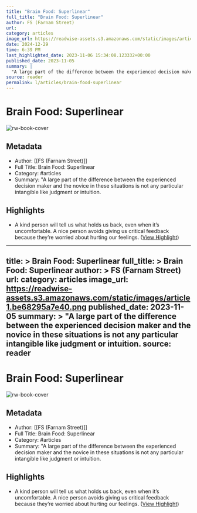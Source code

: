 ```yaml
---
title: "Brain Food: Superlinear"
full_title: "Brain Food: Superlinear"
author: FS (Farnam Street)
url: 
category: articles
image_url: https://readwise-assets.s3.amazonaws.com/static/images/article1.be68295a7e40.png
date: 2024-12-29
time: 6:39 PM
last_highlighted_date: 2023-11-06 15:34:08.123332+00:00
published_date: 2023-11-05
summary: |
  "A large part of the difference between the experienced decision maker and the novice in these situations is not any particular intangible like judgment or intuition.
source: reader
permalink: l/articles/brain-food-superlinear
---
```

# Brain Food: Superlinear

![rw-book-cover](https://readwise-assets.s3.amazonaws.com/static/images/article1.be68295a7e40.png)

## Metadata
- Author: [[FS (Farnam Street)]]
- Full Title: Brain Food: Superlinear
- Category: #articles
- Summary: "A large part of the difference between the experienced decision maker and the novice in these situations is not any particular intangible like judgment or intuition.

## Highlights
- A kind person will tell us what holds us back, even when it’s uncomfortable. A nice person avoids giving us critical feedback because they’re worried about hurting our feelings. ([View Highlight](https://read.readwise.io/read/01hejma2x5ym20ffg9dw5qhdgk))


---
title: >
  Brain Food: Superlinear
full_title: >
  Brain Food: Superlinear
author: >
  FS (Farnam Street)
url: 
category: articles
image_url: https://readwise-assets.s3.amazonaws.com/static/images/article1.be68295a7e40.png
published_date: 2023-11-05
summary: >
  "A large part of the difference between the experienced decision maker and the novice in these situations is not any particular intangible like judgment or intuition.
source: reader
---
# Brain Food: Superlinear

![rw-book-cover](https://readwise-assets.s3.amazonaws.com/static/images/article1.be68295a7e40.png)

## Metadata
- Author: [[FS (Farnam Street)]]
- Full Title: Brain Food: Superlinear
- Category: #articles
- Summary: "A large part of the difference between the experienced decision maker and the novice in these situations is not any particular intangible like judgment or intuition.

## Highlights
- A kind person will tell us what holds us back, even when it’s uncomfortable. A nice person avoids giving us critical feedback because they’re worried about hurting our feelings. ([View Highlight](https://read.readwise.io/read/01hejma2x5ym20ffg9dw5qhdgk))


